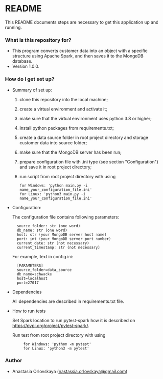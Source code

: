 # README #

This README documents steps are necessary to get this application up and running.

### What is this repository for? ###

* This program converts customer data into an object with a specific structure using Apache Spark, and then saves it to the MongoDB database.
* Version 1.0.0.

### How do I get set up? ###

* Summary of set up:
    1. clone this repository into the local machine;
    2. create a virtual environment and activate it;
    3. make sure that the virtual environment uses python 3.8 or higher;
    4. install python packages from requirements.txt;
    5. create a data source folder in root project directory and storage customer data into source folder;
    6. make sure that the MongoDB server has been run;
    7. prepare configuration file with .ini type (see section "Configuration") and save it in root project directory;
    8. run script from root project directory with using

           for Windows: 'python main.py -i name_your_configuration_file.ini'
           for Linux: 'python3 main.py -i name_your_configuration_file.ini'

* Configuration:

  The configuration file contains following parameters:

        source_folder: str (one word)
        db_name: str (one word)
        host: str (your MongoDB server host name)
        port: int (your MongoDB server port number)
        current_date: str (not necessary)
        current_timestamp: str (not necessary)

    For example, text in config.ini:

        [PARAMETERS]
        source_folder=data_source
        db_name=schwacke
        host=localhost
        port=27017

* Dependencies

    All dependencies are described in requirements.txt file.

* How to run tests

    Set Spark location to run pytest-spark how it is described on https://pypi.org/project/pytest-spark/.

    Run test from root project directory with using

           for Windows: 'python -m pytest'
           for Linux: 'python3 -m pytest'


### Author ###

* Anastasia Orlovskaya (nastassia.orlovskaya@gmail.com)